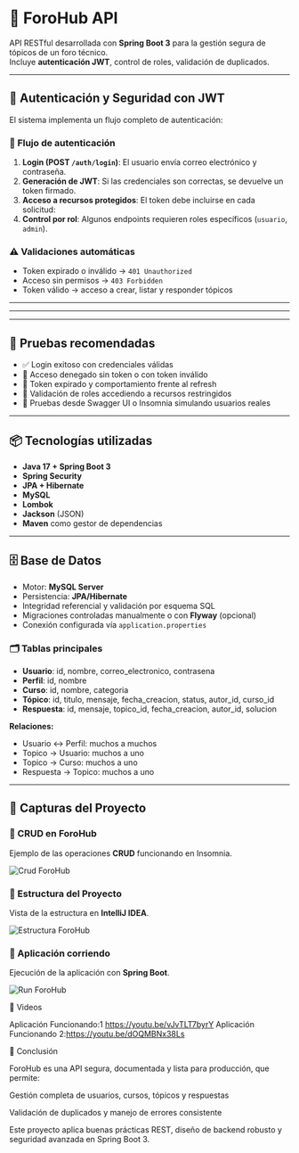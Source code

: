 # 🧠 ForoHub API

API RESTful desarrollada con **Spring Boot 3** para la gestión segura de tópicos de un foro técnico.  
Incluye **autenticación JWT**, control de roles, validación de duplicados.

---

## 🔐 Autenticación y Seguridad con JWT

El sistema implementa un flujo completo de autenticación:

### 🔄 Flujo de autenticación
1. **Login (POST `/auth/login`)**: El usuario envía correo electrónico y contraseña.
2. **Generación de JWT**: Si las credenciales son correctas, se devuelve un token firmado.
3. **Acceso a recursos protegidos**: El token debe incluirse en cada solicitud:
4. **Control por rol**: Algunos endpoints requieren roles específicos (`usuario`, `admin`).

### ⚠️ Validaciones automáticas
- Token expirado o inválido → `401 Unauthorized`
- Acceso sin permisos → `403 Forbidden`
- Token válido → acceso a crear, listar y responder tópicos

---

---

---

## 🧪 Pruebas recomendadas

- ✅ Login exitoso con credenciales válidas
- 🚫 Acceso denegado sin token o con token inválido
- 🔄 Token expirado y comportamiento frente al refresh
- 🧾 Validación de roles accediendo a recursos restringidos
- 🐞 Pruebas desde Swagger UI o Insomnia simulando usuarios reales

---

## 📦 Tecnologías utilizadas

- **Java 17 + Spring Boot 3**
- **Spring Security**
- **JPA + Hibernate**
- **MySQL**
- **Lombok**
- **Jackson** (JSON)
- **Maven** como gestor de dependencias

---

## 🗄️ Base de Datos

- Motor: **MySQL Server**
- Persistencia: **JPA/Hibernate**
- Integridad referencial y validación por esquema SQL
- Migraciones controladas manualmente o con **Flyway** (opcional)
- Conexión configurada vía `application.properties`

### 🗂️ Tablas principales
- **Usuario**: id, nombre, correo_electronico, contrasena
- **Perfil**: id, nombre
- **Curso**: id, nombre, categoria
- **Tópico**: id, titulo, mensaje, fecha_creacion, status, autor_id, curso_id
- **Respuesta**: id, mensaje, topico_id, fecha_creacion, autor_id, solucion

**Relaciones:**
- Usuario <-> Perfil: muchos a muchos
- Topico -> Usuario: muchos a uno
- Topico -> Curso: muchos a uno
- Respuesta -> Topico: muchos a uno

---

## 📸 Capturas del Proyecto

### 🔹 CRUD en ForoHub
Ejemplo de las operaciones **CRUD** funcionando en Insomnia.

![Crud ForoHub](ForoHub/imagenes/CRUDForoHub.png)

### 🔹 Estructura del Proyecto
Vista de la estructura en **IntelliJ IDEA**.

![Estructura ForoHub](ForoHub/imagenes/EstructuraForoHub.png)

### 🔹 Aplicación corriendo
Ejecución de la aplicación con **Spring Boot**.

![Run ForoHub](ForoHub/imagenes/RunForoHub.png)


🎥 Videos

Aplicación Funcionando:1 https://youtu.be/vJvTLT7byrY
Aplicación Funcionando 2:https://youtu.be/dOQMBNx38Ls

🎯 Conclusión

ForoHub es una API segura, documentada y lista para producción, que permite:

Gestión completa de usuarios, cursos, tópicos y respuestas

Validación de duplicados y manejo de errores consistente

Este proyecto aplica buenas prácticas REST, diseño de backend robusto y seguridad avanzada en Spring Boot 3.